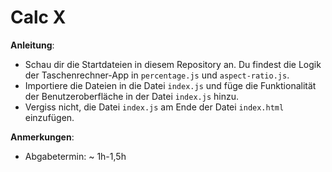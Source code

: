 # Calc X

**Anleitung**:
* Schau dir die Startdateien in diesem Repository an. Du findest die Logik der Taschenrechner-App in `percentage.js` und `aspect-ratio.js`.
* Importiere die Dateien in die Datei `index.js` und füge die Funktionalität der Benutzeroberfläche in der Datei `index.js` hinzu.
* Vergiss nicht, die Datei `index.js` am Ende der Datei `index.html` einzufügen.

**Anmerkungen**:
* Abgabetermin: ~ 1h-1,5h
